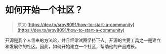 # 如何开始一个社区？

> 原文:[https://dev.to/sroy8091/how-to-start-a-community](https://dev.to/sroy8091/how-to-start-a-community)

开源是我个人信奉的方法论，并且经常试图坚持下去。开源的主要工具之一是建立和发展你的社区。因此，如何开始建立一个社区，帮助他的产品成长。